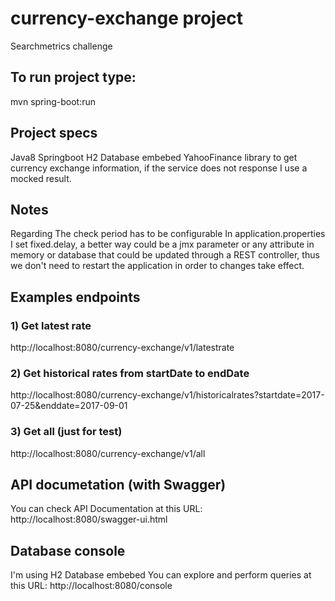 # currency-exchange project
Searchmetrics challenge


## To run project type:
mvn spring-boot:run


## Project specs
Java8
Springboot
H2 Database embebed
YahooFinance library to get currency exchange information, if the service does not response I use a mocked result.


## Notes
Regarding The check period has to be configurable
In application.properties I set fixed.delay, a better way could be a jmx parameter
or any attribute in memory or database that could be updated through a REST controller,
thus we don't need to restart the application in order to changes take effect.


## Examples endpoints

### 1) Get latest rate
http://localhost:8080/currency-exchange/v1/latestrate

### 2) Get historical rates from startDate to endDate
http://localhost:8080/currency-exchange/v1/historicalrates?startdate=2017-07-25&enddate=2017-09-01

### 3) Get all (just for test)
http://localhost:8080/currency-exchange/v1/all


## API documetation (with Swagger)
You can check API Documentation at this URL:
http://localhost:8080/swagger-ui.html

## Database console
I'm using H2 Database embebed
You can explore and perform queries at this URL:
http://localhost:8080/console